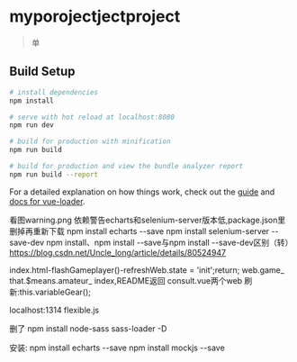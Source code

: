 # myporojectjectproject

> 单

## Build Setup

``` bash
# install dependencies
npm install

# serve with hot reload at localhost:8080
npm run dev

# build for production with minification
npm run build

# build for production and view the bundle analyzer report
npm run build --report
```

For a detailed explanation on how things work, check out the [guide](http://vuejs-templates.github.io/webpack/) and [docs for vue-loader](http://vuejs.github.io/vue-loader).

看图warning.png
依赖警告echarts和selenium-server版本低,package.json里删掉再重新下载
npm install echarts --save
npm install selenium-server --save-dev
npm install、npm install --save与npm install --save-dev区别（转）
https://blog.csdn.net/Uncle_long/article/details/80524947


index.html-flashGameplayer()-refreshWeb.state = 'init';return;
web.game_
that.$means.amateur_
index,README返回
consult.vue两个web
刷新:this.variableGear();

localhost:1314
flexible.js

删了
npm install node-sass sass-loader -D


安装:
npm install echarts --save
npm install mockjs --save